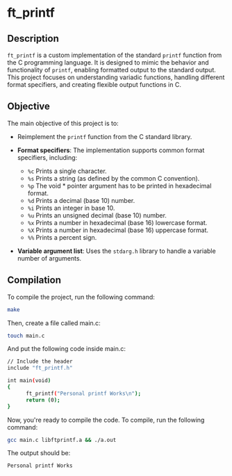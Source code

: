 # ft_printf

## Description

`ft_printf` is a custom implementation of the standard `printf` function from the C programming language. It is designed to mimic the behavior and functionality of `printf`, enabling formatted output to the standard output. This project focuses on understanding variadic functions, handling different format specifiers, and creating flexible output functions in C.

## Objective

The main objective of this project is to:
- Reimplement the `printf` function from the C standard library.
- **Format specifiers**: The implementation supports common format specifiers, including:
  - `%c` Prints a single character.
  - `%s` Prints a string (as defined by the common C convention).
  - `%p` The void * pointer argument has to be printed in hexadecimal format.
  - `%d` Prints a decimal (base 10) number.
  - `%i` Prints an integer in base 10.
  - `%u` Prints an unsigned decimal (base 10) number.
  - `%x` Prints a number in hexadecimal (base 16) lowercase format.
  - `%X` Prints a number in hexadecimal (base 16) uppercase format.
  - `%%` Prints a percent sign.

- **Variable argument list**: Uses the `stdarg.h` library to handle a variable number of arguments.

## Compilation

To compile the project, run the following command:

```bash
make
```

Then, create a file called main.c:
```bash
touch main.c
```
And put the following code inside main.c:
```bash
// Include the header
include "ft_printf.h"

int main(void)
{
      ft_printf("Personal printf Works\n");
      return (0);
}
```

Now, you're ready to compile the code. To compile, run the following command:
```bash
gcc main.c libftprintf.a && ./a.out
```

The output should be:
```bash
Personal printf Works
```